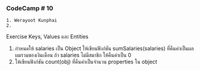 ### CodeCamp # 10
    1. Werayoot Kunphai
    2. 
        
Exercise Keys, Values และ Entities

1. กำหนดให้ salaries เป็น Object ให้เขียนฟังก์ชัน sumSalaries(salaries) ที่คืนค่าเป็นผลผมรวมของเงินเดือน 
ถ้า salaries ไม่มีสมาชิก ให้คืนค่าเป็น 0
2. ให้เขียนฟังก์ชัน count(obj) ที่คืนค่าเป็นจำนวน properties ใน object
